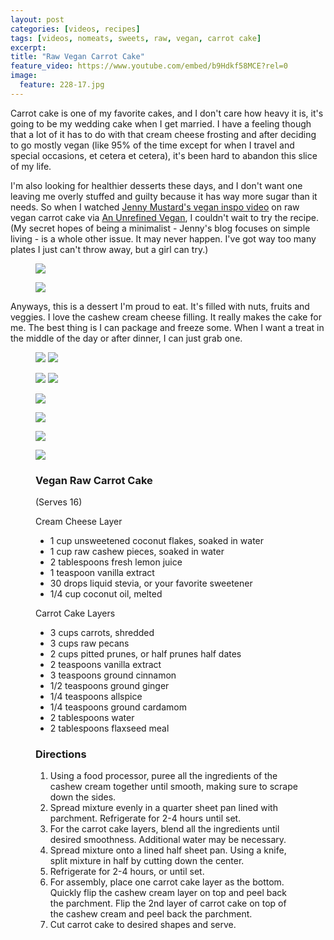 ```yaml
---
layout: post
categories: [videos, recipes]
tags: [videos, nomeats, sweets, raw, vegan, carrot cake]
excerpt: 
title: "Raw Vegan Carrot Cake"
feature_video: https://www.youtube.com/embed/b9Hdkf58MCE?rel=0
image:
  feature: 228-17.jpg
---
```


Carrot cake is one of my favorite cakes, and I don't care how heavy it is, it's going to be my wedding cake when I get married.  I have a feeling though that a lot of it has to do with that cream cheese frosting and after deciding to go mostly vegan (like 95% of the time except for when I travel and special occasions, et cetera et cetera), it's been hard to abandon this slice of my life.

I'm also looking for healthier desserts these days, and I don't want one leaving me overly stuffed and guilty because it has way more sugar than it needs.  So when I watched [Jenny Mustard's vegan inspo video](http://jennymustard.com/vegan-inspo-an-unrefined-vegan-raw-carrot-cream-cheese-squares/) on raw vegan carrot cake via [An Unrefined Vegan](http://anunrefinedvegan.com/2014/02/06/raw-carrot-cake-cream-cheese-hearts-sugar-and-gluten-free/), I couldn't wait to try the recipe.  (My secret hopes of being a minimalist - Jenny's blog focuses on simple living - is a whole other issue. It may never happen.  I've got way too many plates I just can't throw away, but a girl can try.)

<figure>
    <img src="/images/228-15.jpg">
</figure>

<figure>
    <img src="/images/228-17.jpg">
</figure>

Anyways, this is a dessert I'm proud to eat.  It's filled with nuts, fruits and veggies.  I love the cashew cream cheese filling.  It really makes the cake for me.  The best thing is I can package and freeze some.  When I want a treat in the middle of the day or after dinner, I can just grab one.

<figure class="half">
<img src="/images/228-4.jpg">
<img src="/images/228-5.jpg">
</figure>

<figure class="half">
<img src="/images/228-6.jpg">
<img src="/images/228-7.jpg">
</figure>

<figure>
    <img src="/images/228-8.jpg">
</figure>

<figure>
    <img src="/images/228-10.jpg">
</figure>

<figure>
    <img src="/images/228-16.jpg">
</figure>

<figure>
    <img src="/images/228-14.jpg">
</figure>



<figure class="ingredients" markdown="1">

### Vegan Raw Carrot Cake
(Serves 16)

Cream Cheese Layer

- 1 cup unsweetened coconut flakes, soaked in water 
- 1 cup raw cashew pieces, soaked in water 
- 2 tablespoons fresh lemon juice
- 1 teaspoon vanilla extract
- 30 drops liquid stevia, or your favorite sweetener
- 1/4 cup coconut oil, melted

Carrot Cake Layers

- 3 cups carrots, shredded
- 3 cups raw pecans
- 2 cups pitted prunes, or half prunes half dates
- 2 teaspoons vanilla extract
- 3 teaspoons ground cinnamon
- 1/2 teaspoons ground ginger
- 1/4 teaspoons allspice
- 1/4 teaspoons ground cardamom
- 2 tablespoons water
- 2 tablespoons flaxseed meal


</figure>

<figure class="directions" markdown="1">

### Directions

1. Using a food processor, puree all the ingredients of the cashew cream together until smooth, making sure to scrape down the sides.
2. Spread mixture evenly in a quarter sheet pan lined with parchment.  Refrigerate for 2-4 hours until set.
3. For the carrot cake layers, blend all the ingredients until desired smoothness.  Additional water may be necessary.  
4. Spread mixture onto a lined half sheet pan.  Using a knife, split mixture in half by cutting down the center.
5. Refrigerate for 2-4 hours, or until set.
6. For assembly, place one carrot cake layer as the bottom.  Quickly flip the cashew cream layer on top and peel back the parchment.  Flip the 2nd layer of carrot cake on top of the cashew cream and peel back the parchment.  
7. Cut carrot cake to desired shapes and serve.
</figure>